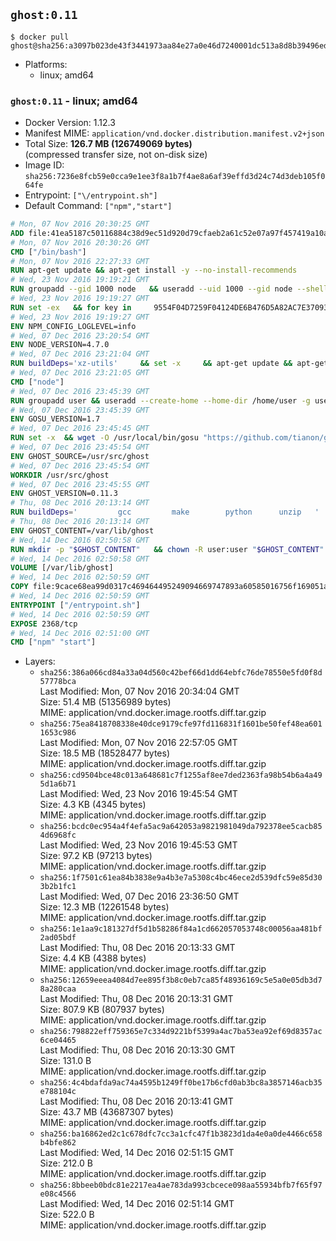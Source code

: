 ## `ghost:0.11`

```console
$ docker pull ghost@sha256:a3097b023de43f3441973aa84e27a0e46d7240001dc513a8d8b39496ed24b002
```

-	Platforms:
	-	linux; amd64

### `ghost:0.11` - linux; amd64

-	Docker Version: 1.12.3
-	Manifest MIME: `application/vnd.docker.distribution.manifest.v2+json`
-	Total Size: **126.7 MB (126749069 bytes)**  
	(compressed transfer size, not on-disk size)
-	Image ID: `sha256:7236e8fcb59e0cca9e1ee3f8a1b7f4ae8a6af39effd3d24c74d3deb105f064fe`
-	Entrypoint: `["\/entrypoint.sh"]`
-	Default Command: `["npm","start"]`

```dockerfile
# Mon, 07 Nov 2016 20:30:25 GMT
ADD file:41ea5187c50116884c38d9ec51d920d79cfaeb2a61c52e07a97f457419a10a4f in / 
# Mon, 07 Nov 2016 20:30:26 GMT
CMD ["/bin/bash"]
# Mon, 07 Nov 2016 22:27:33 GMT
RUN apt-get update && apt-get install -y --no-install-recommends 		ca-certificates 		curl 		wget 	&& rm -rf /var/lib/apt/lists/*
# Wed, 23 Nov 2016 19:19:21 GMT
RUN groupadd --gid 1000 node   && useradd --uid 1000 --gid node --shell /bin/bash --create-home node
# Wed, 23 Nov 2016 19:19:27 GMT
RUN set -ex   && for key in     9554F04D7259F04124DE6B476D5A82AC7E37093B     94AE36675C464D64BAFA68DD7434390BDBE9B9C5     0034A06D9D9B0064CE8ADF6BF1747F4AD2306D93     FD3A5288F042B6850C66B31F09FE44734EB7990E     71DCFD284A79C3B38668286BC97EC7A07EDE3FC1     DD8F2338BAE7501E3DD5AC78C273792F7D83545D     B9AE9905FFD7803F25714661B63B535A4C206CA9     C4F0DFFF4E8C1A8236409D08E73BC641CC11F4C8   ; do     gpg --keyserver ha.pool.sks-keyservers.net --recv-keys "$key";   done
# Wed, 23 Nov 2016 19:19:27 GMT
ENV NPM_CONFIG_LOGLEVEL=info
# Wed, 07 Dec 2016 23:20:54 GMT
ENV NODE_VERSION=4.7.0
# Wed, 07 Dec 2016 23:21:04 GMT
RUN buildDeps='xz-utils'     && set -x     && apt-get update && apt-get install -y $buildDeps --no-install-recommends     && rm -rf /var/lib/apt/lists/*     && curl -SLO "https://nodejs.org/dist/v$NODE_VERSION/node-v$NODE_VERSION-linux-x64.tar.xz"     && curl -SLO "https://nodejs.org/dist/v$NODE_VERSION/SHASUMS256.txt.asc"     && gpg --batch --decrypt --output SHASUMS256.txt SHASUMS256.txt.asc     && grep " node-v$NODE_VERSION-linux-x64.tar.xz\$" SHASUMS256.txt | sha256sum -c -     && tar -xJf "node-v$NODE_VERSION-linux-x64.tar.xz" -C /usr/local --strip-components=1     && rm "node-v$NODE_VERSION-linux-x64.tar.xz" SHASUMS256.txt.asc SHASUMS256.txt     && apt-get purge -y --auto-remove $buildDeps     && ln -s /usr/local/bin/node /usr/local/bin/nodejs
# Wed, 07 Dec 2016 23:21:05 GMT
CMD ["node"]
# Wed, 07 Dec 2016 23:45:39 GMT
RUN groupadd user && useradd --create-home --home-dir /home/user -g user user
# Wed, 07 Dec 2016 23:45:39 GMT
ENV GOSU_VERSION=1.7
# Wed, 07 Dec 2016 23:45:45 GMT
RUN set -x 	&& wget -O /usr/local/bin/gosu "https://github.com/tianon/gosu/releases/download/$GOSU_VERSION/gosu-$(dpkg --print-architecture)" 	&& wget -O /usr/local/bin/gosu.asc "https://github.com/tianon/gosu/releases/download/$GOSU_VERSION/gosu-$(dpkg --print-architecture).asc" 	&& export GNUPGHOME="$(mktemp -d)" 	&& gpg --keyserver ha.pool.sks-keyservers.net --recv-keys B42F6819007F00F88E364FD4036A9C25BF357DD4 	&& gpg --batch --verify /usr/local/bin/gosu.asc /usr/local/bin/gosu 	&& rm -r "$GNUPGHOME" /usr/local/bin/gosu.asc 	&& chmod +x /usr/local/bin/gosu 	&& gosu nobody true
# Wed, 07 Dec 2016 23:45:54 GMT
ENV GHOST_SOURCE=/usr/src/ghost
# Wed, 07 Dec 2016 23:45:54 GMT
WORKDIR /usr/src/ghost
# Wed, 07 Dec 2016 23:45:55 GMT
ENV GHOST_VERSION=0.11.3
# Thu, 08 Dec 2016 20:13:14 GMT
RUN buildDeps=' 		gcc 		make 		python 		unzip 	' 	&& set -x 	&& apt-get update && apt-get install -y $buildDeps --no-install-recommends && rm -rf /var/lib/apt/lists/* 	&& wget -O ghost.zip "https://github.com/TryGhost/Ghost/releases/download/${GHOST_VERSION}/Ghost-${GHOST_VERSION}.zip" 	&& unzip ghost.zip 	&& npm install --production 	&& apt-get purge -y --auto-remove -o APT::AutoRemove::RecommendsImportant=false -o APT::AutoRemove::SuggestsImportant=false $buildDeps 	&& rm ghost.zip 	&& npm cache clean 	&& rm -rf /tmp/npm*
# Thu, 08 Dec 2016 20:13:14 GMT
ENV GHOST_CONTENT=/var/lib/ghost
# Wed, 14 Dec 2016 02:50:58 GMT
RUN mkdir -p "$GHOST_CONTENT" 	&& chown -R user:user "$GHOST_CONTENT" 	&& ln -s "$GHOST_CONTENT/config.js" "$GHOST_SOURCE/config.js"
# Wed, 14 Dec 2016 02:50:58 GMT
VOLUME [/var/lib/ghost]
# Wed, 14 Dec 2016 02:50:59 GMT
COPY file:9cace68ea99d0317c469464495249094669747893a60585016756f169051a609 in /entrypoint.sh 
# Wed, 14 Dec 2016 02:50:59 GMT
ENTRYPOINT ["/entrypoint.sh"]
# Wed, 14 Dec 2016 02:50:59 GMT
EXPOSE 2368/tcp
# Wed, 14 Dec 2016 02:51:00 GMT
CMD ["npm" "start"]
```

-	Layers:
	-	`sha256:386a066cd84a33a04d560c42bef66d1dd64ebfc76de78550e5fd0f8d57778bca`  
		Last Modified: Mon, 07 Nov 2016 20:34:04 GMT  
		Size: 51.4 MB (51356989 bytes)  
		MIME: application/vnd.docker.image.rootfs.diff.tar.gzip
	-	`sha256:75ea8418708338e40dce9179cfe97fd116831f1601be50fef48ea6011653c986`  
		Last Modified: Mon, 07 Nov 2016 22:57:05 GMT  
		Size: 18.5 MB (18528477 bytes)  
		MIME: application/vnd.docker.image.rootfs.diff.tar.gzip
	-	`sha256:cd9504bce48c013a648681c7f1255af8ee7ded2363fa98b54b6a4a495d1a6b71`  
		Last Modified: Wed, 23 Nov 2016 19:45:54 GMT  
		Size: 4.3 KB (4345 bytes)  
		MIME: application/vnd.docker.image.rootfs.diff.tar.gzip
	-	`sha256:bcdc0ec954a4f4efa5ac9a642053a9821981049da792378ee5cacb854d6968fc`  
		Last Modified: Wed, 23 Nov 2016 19:45:53 GMT  
		Size: 97.2 KB (97213 bytes)  
		MIME: application/vnd.docker.image.rootfs.diff.tar.gzip
	-	`sha256:1f7501c61ea84b3838e9a4b3e7a5308c4bc46ece2d539dfc59e85d303b2b1fc1`  
		Last Modified: Wed, 07 Dec 2016 23:36:50 GMT  
		Size: 12.3 MB (12261548 bytes)  
		MIME: application/vnd.docker.image.rootfs.diff.tar.gzip
	-	`sha256:1e1aa9c181327df5d1b58286f84a1cd662057053748c00056aa481bf2ad05bdf`  
		Last Modified: Thu, 08 Dec 2016 20:13:33 GMT  
		Size: 4.4 KB (4388 bytes)  
		MIME: application/vnd.docker.image.rootfs.diff.tar.gzip
	-	`sha256:12659eeea4084d7ee895f3b8c0eb7ca85f48936169c5e5a0e05db3d78a280caa`  
		Last Modified: Thu, 08 Dec 2016 20:13:31 GMT  
		Size: 807.9 KB (807937 bytes)  
		MIME: application/vnd.docker.image.rootfs.diff.tar.gzip
	-	`sha256:798822eff759365e7c334d9221bf5399a4ac7ba53ea92ef69d8357ac6ce04465`  
		Last Modified: Thu, 08 Dec 2016 20:13:30 GMT  
		Size: 131.0 B  
		MIME: application/vnd.docker.image.rootfs.diff.tar.gzip
	-	`sha256:4c4bdafda9ac74a4595b1249ff0be17b6cfd0ab3bc8a3857146acb35e788104c`  
		Last Modified: Thu, 08 Dec 2016 20:13:41 GMT  
		Size: 43.7 MB (43687307 bytes)  
		MIME: application/vnd.docker.image.rootfs.diff.tar.gzip
	-	`sha256:ba16862ed2c1c678dfc7cc3a1cfc47f1b3823d1da4e0a0de4466c658b4bfe862`  
		Last Modified: Wed, 14 Dec 2016 02:51:15 GMT  
		Size: 212.0 B  
		MIME: application/vnd.docker.image.rootfs.diff.tar.gzip
	-	`sha256:8bbeeb0bdc81e2217ea4ae783da993cbcece098aa55934bfb7f65f97e08c4566`  
		Last Modified: Wed, 14 Dec 2016 02:51:14 GMT  
		Size: 522.0 B  
		MIME: application/vnd.docker.image.rootfs.diff.tar.gzip

